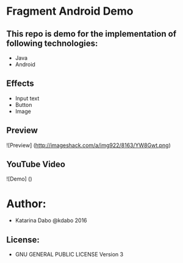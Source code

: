 Fragment Android Demo 
=====================

This repo is demo for the implementation of following technologies:
-----------------------------------------------------------------------

* Java
* Android

Effects
-------

* Input text
* Button
* Image

Preview
--------
![Preview] (http://imageshack.com/a/img922/8163/YW8Gwt.png)

YouTube Video
-------------

![Demo] ()

Author:
========
* Katarina Dabo @kdabo 2016

License: 
--------
* GNU GENERAL PUBLIC LICENSE Version 3